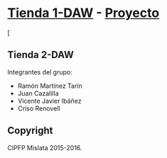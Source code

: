 # [Tienda 1-DAW](http://startbootstrap.com/) - [Proyecto](http://startbootstrap.com/template-overviews/shop-homepage/)

[

## Tienda 2-DAW

Integrantes del grupo:
* Ramón Martínez Tarín
* Juan Cazalilla
* Vicente Javier Ibáñez
* Criso Renovell



## Copyright

CIPFP Mislata 2015-2016.